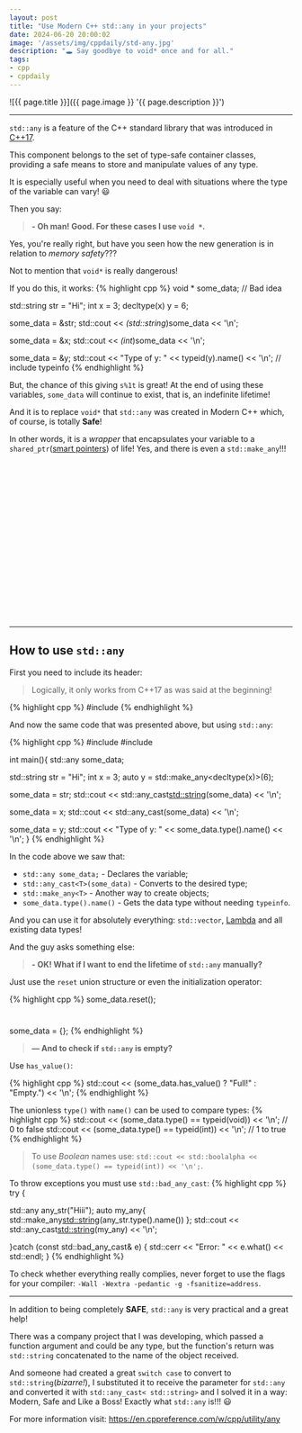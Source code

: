 ```yaml
---
layout: post
title: "Use Modern C++ std::any in your projects"
date: 2024-06-20 20:00:02
image: '/assets/img/cppdaily/std-any.jpg'
description: "🕳️ Say goodbye to void* once and for all."
tags:
- cpp
- cppdaily
---
```


![{{ page.title }}]({{ page.image }} '{{ page.description }}')

---

`std::any` is a feature of the C++ standard library that was introduced in [C++17](https://terminalroot.com/tags#cppdaily).

This component belongs to the set of type-safe container classes, providing a safe means to store and manipulate values of any type.

It is especially useful when you need to deal with situations where the type of the variable can vary! 😃

Then you say:
> **- Oh man! Good. For these cases I use `void *`.**

Yes, you're really right, but have you seen how the new generation is in relation to *memory safety*???

Not to mention that `void*` is really dangerous!

If you do this, it works:
{% highlight cpp %}
void * some_data; // Bad idea

std::string str = "Hi";
int x = 3;
decltype(x) y = 6;

some_data = &str;
std::cout << *(std::string*)some_data << '\n';

some_data = &x;
std::cout << *(int*)some_data << '\n';

some_data = &y;
std::cout << "Type of y: " << typeid(y).name() << '\n'; // include typeinfo
{% endhighlight %}

But, the chance of this giving `s%1t` is great! At the end of using these variables, `some_data` will continue to exist, that is, an indefinite lifetime!

And it is to replace `void*` that `std::any` was created in Modern C++ which, of course, is totally **Safe**!

In other words, it is a *wrapper* that encapsulates your variable to a `shared_ptr`([smart pointers](https://en.cppreference.com/book/intro/smart_pointers)) of life! Yes, and there is even a `std::make_any`!!!


<!-- SQUARE - GAMES ROOT -->
<script async src="//pagead2.googlesyndication.com/pagead/js/adsbygoogle.js"></script>
<ins class="adsbygoogle"
style="display:inline-block;width:336px;height:280px"
data-ad-client="ca-pub-2838251107855362"
data-ad-slot="5351066970"></ins>
<script>
(adsbygoogle = window.adsbygoogle || []).push({});
</script>

---

## How to use `std::any`
First you need to include its header:
> Logically, it only works from C++17 as was said at the beginning!

{% highlight cpp %}
#include <any>
{% endhighlight %}

And now the same code that was presented above, but using `std::any`:

{% highlight cpp %}
#include <iostream>
#include <any>

int main(){
 std::any some_data;

 std::string str = "Hi";
 int x = 3;
 auto y = std::make_any<decltype(x)>(6);

 some_data = str;
 std::cout << std::any_cast<std::string>(some_data) << '\n';

 some_data = x;
 std::cout << std::any_cast<int>(some_data) << '\n';

 some_data = y;
 std::cout << "Type of y: " << some_data.type().name() << '\n';
}
{% endhighlight %}

In the code above we saw that:
+ `std::any some_data;` - Declares the variable;
+ `std::any_cast<T>(some_data)` - Converts to the desired type;
+ `std::make_any<T>` - Another way to create objects;
+ `some_data.type().name()` - Gets the data type without needing `typeinfo`.

And you can use it for absolutely everything: `std::vector`, [Lambda](https://terminalroot.com/10-examples-of-using-lambda-functions-in-cpp/) and all existing data types!

And the guy asks something else:
> **- OK! What if I want to end the lifetime of `std::any` manually?**

Just use the `reset` union structure or even the initialization operator:

{% highlight cpp %}
some_data.reset();
#
some_data = {};
{% endhighlight %}

> **— And to check if `std::any` is empty?**

Use `has_value()`:

{% highlight cpp %}
std::cout << (some_data.has_value() ? "Full!" : "Empty.") << '\n';
{% endhighlight %}

The unionless `type()` with `name()` can be used to compare types:
{% highlight cpp %}
std::cout << (some_data.type() == typeid(void)) << '\n'; // 0 to false
std::cout << (some_data.type() == typeid(int)) << '\n'; // 1 to true
{% endhighlight %}
> To use *Boolean* names use: `std::cout << std::boolalpha << (some_data.type() == typeid(int)) << '\n';`.

To throw exceptions you must use `std::bad_any_cast`:
{% highlight cpp %}
try {

 std::any any_str("Hiii");
 auto my_any{ std::make_any<std::string>(any_str.type().name()) };
 std::cout << std::any_cast<std::string>(my_any) << '\n';

}catch (const std::bad_any_cast& e) {
 std::cerr << "Error: " << e.what() << std::endl;
}
{% endhighlight %}

To check whether everything really complies, never forget to use the flags for your compiler: `-Wall -Wextra -pedantic -g -fsanitize=address`.

---

In addition to being completely **SAFE**, `std::any` is very practical and a great help!

There was a company project that I was developing, which passed a function argument and could be any type, but the function's return was `std::string` concatenated to the name of the object received.

And someone had created a great `switch case` to convert to `std::string`(*bizarre!*), I substituted it to receive the parameter for `std::any` and converted it with `std::any_cast< std::string>` and I solved it in a way: Modern, Safe and Like a Boss! Exactly what `std::any` is!!! 😃

For more information visit: <https://en.cppreference.com/w/cpp/utility/any>
